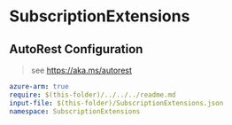 # SubscriptionExtensions

## AutoRest Configuration

> see https://aka.ms/autorest

``` yaml
azure-arm: true
require: $(this-folder)/../../../readme.md
input-file: $(this-folder)/SubscriptionExtensions.json
namespace: SubscriptionExtensions
```

